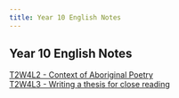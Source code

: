 ```yaml
---
title: Year 10 English Notes
---
```


## Year 10 English Notes
[T2W4L2 - Context of Aboriginal Poetry](https://shanmeis-notes.toomwn.xyz/notes/year-10/english/t2w4l22024.html)  
[T2W4L3 - Writing a thesis for close reading](https://shanmeis-notes.toomwn.xyz/notes/year-10/english/t2w4l42024.html)
